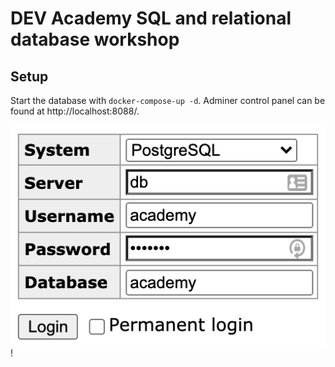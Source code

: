 # DEV Academy SQL and relational database workshop

## Setup

Start the database with `docker-compose-up -d`.
Adminer control panel can be found at http://localhost:8088/.

![Login information](login.png)!

